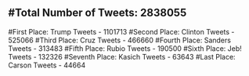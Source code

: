 #Total Number of Tweets: 2838055 
---
#First Place: Trump Tweets - 1101713
#Second Place: Clinton Tweets - 525066
#Third Place: Cruz Tweets - 466660
#Fourth Place: Sanders Tweets - 313483
#Fifth Place: Rubio Tweets - 190500
#Sixth Place: Jeb! Tweets - 132326
#Seventh Place: Kasich Tweets - 63643
#Last Place: Carson Tweets - 44664
